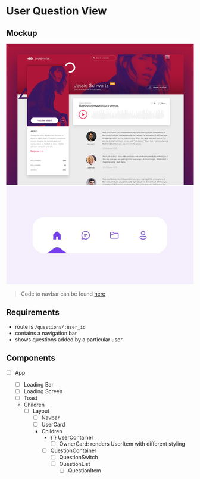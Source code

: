 # User Question View

## Mockup

![Layout](./mockup/app-layout.png)
![Navbar](./mockup/navbar.jpg)

> Code to navbar can be found [here](https://codepen.io/aaroniker/pen/rNMmZvq)

## Requirements

- route is `/questions/:user_id`
- contains a navigation bar
- shows questions added by a particular user

## Components

- [ ] App

  - [ ] Loading Bar
  - [ ] Loading Screen
  - [ ] Toast
  - Children
    - [ ] Layout
      - [ ] Navbar
      - [ ] UserCard
      - Children
        - { } UserContainer
          - [ ] OwnerCard: renders UserItem with different styling
        - [ ] QuestionContainer
          - [ ] QuestionSwitch
          - [ ] QuestionList
            - [ ] QuestionItem
